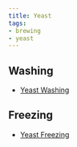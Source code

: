 ```yaml
---
title: Yeast
tags:
- brewing
- yeast
---
```


## Washing

* [Yeast Washing][1]

## Freezing

* [Yeast Freezing][2]

[1]: http://www.homebrewtalk.com/f163/yeast-washing-illustrated-41768/
[2]: http://www.homebrewtalk.com/f13/guide-making-frozen-yeast-bank-35891/
